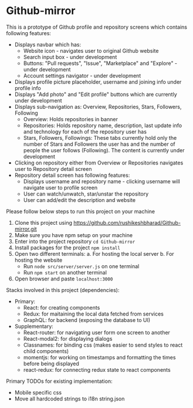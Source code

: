 # Github-mirror

This is a prototype of Github profile and repository screens which contains following features:
- Displays navbar which has:
  - Website icon - navigates user to original Github website
  - Search input box - under development
  - Buttons: "Pull requests", "Issue", "Marketplace" and "Explore" - under development
  - Account settings navigator - under development
- Displays profile picture placeholder, username and joining info under profile info
- Displays "Add photo" and "Edit profile" buttons which are currently under development
- Displays sub-navigation as: Overview, Repositories, Stars, Followers, Following
  - Overview: Holds repositories in banner
  - Repositories: Holds repository name, description, last update info and technology for each of the repository user has
  - Stars, Followers, Followings: These tabs currently hold only the number of Stars and Followers the user has and the number of people the user follows (Following). The content is currently under development
- Clicking on repository either from Overview or Repositories navigates user to Repository detail screen
- Repository detail screen has following features:
  - Displays username and repository name - clicking username will navigate user to profile screen
  - User can watch/unwatch, star/unstar the repository
  - User can add/edit the description and website

Please follow below steps to run this project on your machine
1. Clone this project using https://github.com/rushikeshbharad/Github-mirror.git
2. Make sure you have npm setup on your machine
3. Enter into the project repository `cd Github-mirror`
4. Install packages for the project `npm install`
5. Open two different terminals: a. For hosting the local server b. For hosting the website
   - Run `node src/server/server.js` on one terminal
   - Run `npm start` on another terminal
6. Open browser and paste `localhost:3000`

Stacks involved in this project (dependencies):
- Primary:
  - React: for creating components
  - Redux: for maitaining the local data fetched from services
  - GraphQL: for backend (exposing the database to UI)
- Supplementary:
  - React-router: for navigating user form one screen to another
  - React-modal2: for displaying dialogs
  - Classnames: for binding css (makes easier to send styles to react child components)
  - momentjs: for working on timestamps and formatting the times before being displayed
  - react-redux: for connecting redux state to react components

Primary TODOs for existing implementation:
- Mobile specific css
- Move all hardcoded strings to i18n string.json
